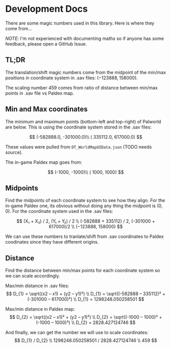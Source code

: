 # Development Docs
There are some magic numbers used in this library. Here is where they come from...

*NOTE*: I'm not experienced with documenting maths so if anyone has some feedback, please open a GitHub Issue.

## TL;DR

The translation/shift magic numbers come from the midpoint of the min/max positions in coordinate system in .sav files: $(−123888, 158000)$.

The scaling number $459$ comes from ratio of distance between min/max points in .sav file vs Paldex map.

## Min and Max coordinates
The minimum and maximum points (bottom-left and top-right) of Palworld are below. This is using the coordinate system stored in the .sav files:

$$
(-582888.0, -301000.0)\\
( 335112.0,  617000.0)
$$

These values were pulled from `DT_WorldMapUIData.json` (TODO needs source).

The in-game Paldex map goes from:

$$
(-1000, -1000)\\
( 1000,  1000)
$$


## Midpoints
Find the midpoints of each coordinate system to see how they align. For the in-game Paldex one, its obvious without 
doing any thing the midpoint is $(0,0)$. For the coordinate system used in the .sav files:

$$
(X₁ + X₂) / 2, (Y₁ + Y₂) / 2 \\
(-582888 + 335112) / 2, (-301000 + 617000)/2 \\
(−123888, 158000)
$$

We can use these numbers to tranlate/shift from .sav coordinates to Paldex coodinates since they have different origins.


## Distance
Find the distance between min/max points for each coordinate system so we can scale accordingly. 

Max/min distance in .sav files:
$$
D_{1} = \sqrt((x2 – x1) + (y2 – y1)²) \\
D_{1} = \sqrt((-582888 – 335112)² + (-301000 – 617000)²) \\
D_{1} = 1298248.050258501
$$

Max/min distance in Paldex map:
$$
D_{2} = \sqrt((x2 – x1)² + (y2 – y1)²) \\
D_{2} = \sqrt((-1000 – 1000)² + (-1000 – 1000)²) \\
D_{2} = 2828.427124746
$$

And finally, we can get the number we will use to scale coordinates:
$$
D_{1} / D_{2} \\
1298248.050258501 / 2828.427124746 \\
459
$$